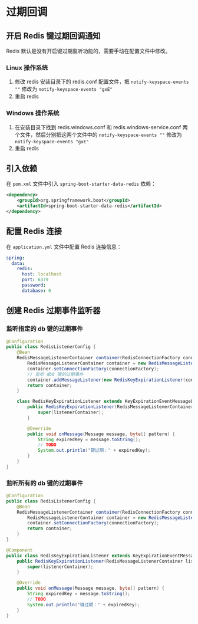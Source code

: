 # 过期回调

## 开启 Redis 键过期回调通知

Redis 默认是没有开启键过期监听功能的，需要手动在配置文件中修改。

### Linux 操作系统

1. 修改 redis 安装目录下的 redis.conf 配置文件，把 ```notify-keyspace-events ""``` 修改为 ```notify-keyspace-events "gxE"```
2. 重启 redis

### Windows 操作系统

1. 在安装目录下找到 redis.windows.conf 和 redis.windows-service.conf 两个文件，然后分别把这两个文件中的 ```notify-keyspace-events ""``` 修改为 ```notify-keyspace-events "gxE"```
2. 重启 redis

## 引入依赖

在 ```pom.xml``` 文件中引入 ```spring-boot-starter-data-redis``` 依赖：

```xml
<dependency>
    <groupId>org.springframework.boot</groupId>
    <artifactId>spring-boot-starter-data-redis</artifactId>
</dependency>
```

## 配置 Redis 连接

在 ```application.yml``` 文件中配置 Redis 连接信息：

```yml
spring:
  data:
    redis:
      host: localhost
      port: 6379
      password: 
      database: 0
```

## 创建 Redis 过期事件监听器

### 监听指定的 db 键的过期事件

```java
@Configuration
public class RedisListenerConfig {
    @Bean
    RedisMessageListenerContainer container(RedisConnectionFactory connectionFactory) {
        RedisMessageListenerContainer container = new RedisMessageListenerContainer();
        container.setConnectionFactory(connectionFactory);
        // 监听 db0 键的过期事件
        container.addMessageListener(new RedisKeyExpirationListener(container), new PatternTopic("__keyevent@0__:expired"));
        return container;
    }

    class RedisKeyExpirationListener extends KeyExpirationEventMessageListener {
        public RedisKeyExpirationListener(RedisMessageListenerContainer listenerContainer) {
            super(listenerContainer);
        }

        @Override
        public void onMessage(Message message, byte[] pattern) {
            String expiredKey = message.toString();
            // TODO
            System.out.println("键过期：" + expiredKey);
        }
    }
}
```

### 监听所有的 db 键的过期事件

```java
@Configuration
public class RedisListenerConfig {
    @Bean
    RedisMessageListenerContainer container(RedisConnectionFactory connectionFactory) {
        RedisMessageListenerContainer container = new RedisMessageListenerContainer();
        container.setConnectionFactory(connectionFactory);
        return container;
    }
}

@Component
public class RedisKeyExpirationListener extends KeyExpirationEventMessageListener {
    public RedisKeyExpirationListener(RedisMessageListenerContainer listenerContainer) {
        super(listenerContainer);
    }

    @Override
    public void onMessage(Message message, byte[] pattern) {
        String expiredKey = message.toString();
        // TODO
        System.out.println("键过期：" + expiredKey);
    }
}
```
